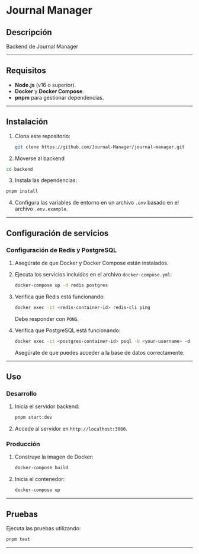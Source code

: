 # Journal Manager

## Descripción

Backend de Journal Manager

---

## Requisitos

- **Node.js** (v16 o superior).
- **Docker** y **Docker Compose**.
- **pnpm** para gestionar dependencias.

---

## Instalación

1. Clona este repositorio:

   ```bash
   git clone https://github.com/Journal-Manager/journal-manager.git
   ```

2. Moverse al backend

```bash
cd backend
```

3. Instala las dependencias:

```bash
pnpm install
```

4. Configura las variables de entorno en un archivo `.env` basado en el archivo `.env.example`.

---

## Configuración de servicios

### Configuración de Redis y PostgreSQL

1. Asegúrate de que Docker y Docker Compose están instalados.

2. Ejecuta los servicios incluidos en el archivo `docker-compose.yml`:

   ```bash
   docker-compose up -d redis postgres
   ```

3. Verifica que Redis está funcionando:

   ```bash
   docker exec -it <redis-container-id> redis-cli ping
   ```

   Debe responder con `PONG`.

4. Verifica que PostgreSQL está funcionando:

   ```bash
   docker exec -it <postgres-container-id> psql -U <your-username> -d <your-database>
   ```

   Asegúrate de que puedes acceder a la base de datos correctamente.

---

## Uso

### Desarrollo

1. Inicia el servidor backend:

   ```bash
   pnpm start:dev
   ```

2. Accede al servidor en `http://localhost:3000`.

### Producción

1. Construye la imagen de Docker:

   ```bash
   docker-compose build
   ```

2. Inicia el contenedor:

   ```bash
   docker-compose up
   ```

---

## Pruebas

Ejecuta las pruebas utilizando:

```bash
pnpm test
```

---
